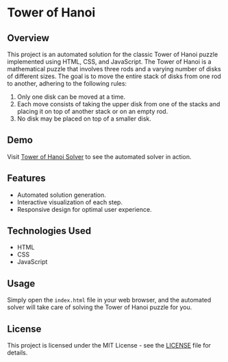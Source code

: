 # Tower of Hanoi

## Overview
This project is an automated solution for the classic Tower of Hanoi puzzle implemented using HTML, CSS, and JavaScript. The Tower of Hanoi is a mathematical puzzle that involves three rods and a varying number of disks of different sizes. The goal is to move the entire stack of disks from one rod to another, adhering to the following rules:
1. Only one disk can be moved at a time.
2. Each move consists of taking the upper disk from one of the stacks and placing it on top of another stack or on an empty rod.
3. No disk may be placed on top of a smaller disk.

## Demo
Visit [Tower of Hanoi Solver](https://maclow42.github.io/HanoiTower/) to see the automated solver in action.

## Features
- Automated solution generation.
- Interactive visualization of each step.
- Responsive design for optimal user experience.

## Technologies Used
- HTML
- CSS
- JavaScript

## Usage
Simply open the `index.html` file in your web browser, and the automated solver will take care of solving the Tower of Hanoi puzzle for you.

## License
This project is licensed under the MIT License - see the [LICENSE](LICENSE) file for details.
